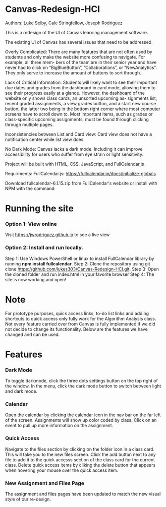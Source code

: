 # Canvas-Redesign-HCI

Authors: Luke Selby, Cale Stringfellow, Joseph Rodriguez

This is a redesign of the UI of Canvas learning management software.

The existing UI of Canvas has several issues that need to
be addressed:

Overly Complicated: There are many features that are
not often used by students and only make the website
more confusing to navigate. For example, all three mem-
bers of the team are in their senior year and have never
had to click on ”BigBlueButton”, ”Collaborations”, or
”NewAnalytics”. They only serve to increase the amount
of buttons to sort through.

Lack of Critical Information: Students will likely want
to see their important due dates and grades from the
dashboard in card mode, allowing them to see their
progress easily at a glance. However, the dashboard of the
website only shows class cards, an unsorted upcoming as-
signments list, recent graded assignments, a view grades
button, and a start new course button, the latter two being
in the bottom right corner where most computer screens
have to scroll down to. Most important items, such as
grades or class-specific upcoming assignments, must be
found through clicking through multiple pages.

Inconsistencies between List and Card view: Card view
does not have a notification center while list view does.

No Dark Mode: Canvas lacks a dark mode. Including it
can improve accessibility for users who suffer from eye
strain or light sensitivity.

Project will be built with HTML, CSS, JavaScript, and FullCalendar.js

Requirments:
FullCalendar.js: https://fullcalendar.io/docs/initialize-globals

Download fullcalendar-6.1.15.zip from FullCalendar's website or install with NPM with the command:

# Running the site
### Option 1: View online
Visit https://jwrodriguez.github.io to see a live view
### Option 2: Install and run locally.
Step 1: Use Windows PowerShell or linux to install FullCalendar library by running **npm install fullcalendar.**
Step 2: Clone the repository using git clone https://github.com/lukes303/Canvas-Redesign-HCI.git.
Step 3: Open the cloned folder and run index.html in your favorite browser
Step 4: The site is now working and open!

# Note
For prototype purposes, quick access links, to-do list links and adding shortcuts to quick access only fully work for the Algorithm Analysis class. Not every feature carried over from Canvas is fully implemented if we did not decide to change its functionality. Below are the features we have changed and can be used.

# Features

### Dark Mode
To toggle darkmode, click the three dots settings button on the top right of the window. In the menu, click the dark mode button to switch between light and dark mode.

### Calendar
Open the calendar by clicking the calendar icon in the nav bar on the far left of the screen. Assignments will show up color coded by class. Click on an event to pull up more information on the assignment.

### Quick Access
Navigate to the files section by clicking on the folder icon in a class card. This will take you to the new files screen. Click the add button next to any file to add it to the quick accesss section of the class card for the current class. Delete quick access items by cliking the delete button that appears when hovering your mouse over the quick access item.

### New Assignment and Files Page
The assignment and files pages have been updated to match the new visual style of our re-design.
